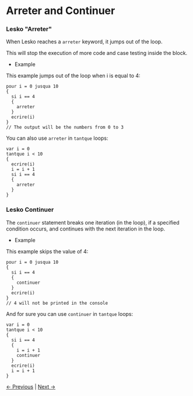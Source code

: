 # Arreter and Continuer 

### Lesko "Arreter"

When Lesko reaches a `arreter` keyword, it jumps out of the loop.

This will stop the execution of more code and case testing inside the block.

* Example 

This example jumps out of the loop when i is equal to 4:

```
pour i = 0 jusqua 10 
{
  si i == 4
  {
    arreter
  }
  ecrire(i)
}
// The output will be the numbers from 0 to 3
```

You can also use `arreter` in `tantque` loops:

```
var i = 0
tantque i < 10 
{
  ecrire(i)
  i = i + 1
  si i == 4
  {
    arreter
  }
}
```

### Lesko Continuer

The `continuer` statement breaks one iteration (in the loop), if a specified condition occurs, and continues with the next iteration in the loop.

* Example

This example skips the value of 4:

```
pour i = 0 jusqua 10
{
  si i == 4
  {
    continuer
  }
  ecrire(i)
}
// 4 will not be printed in the console
```

And for sure you can use `continuer` in `tantque` loops:

```
var i = 0
tantque i < 10 
{
  si i == 4
  {
    i = i + 1
    continuer
  }
  ecrire(i)
  i = i + 1
}
```

[<- Previous](https://github.com/Mohamed-Akram-Hl/Lesko/blob/master/docs/9.1.%20Loops/loops.md) |
[Next ->](https://github.com/Mohamed-Akram-Hl/Lesko/blob/master/docs/9.3.%20Functions/Functions.md)
